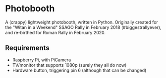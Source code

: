 # Photobooth
A (crappy) lightweight photobooth, written in Python. Originally created for the "Witan in a Weekend" SSAGO Rally in February 2018 (#biggestrallyever), and re-birthed for Roman Rally in February 2020.

## Requirements
* Raspberry Pi, with PiCamera
* TV/monitor that supports 1080p (surely they all do now)
* Hardware button, triggering pin 6 (although that can be changed)
